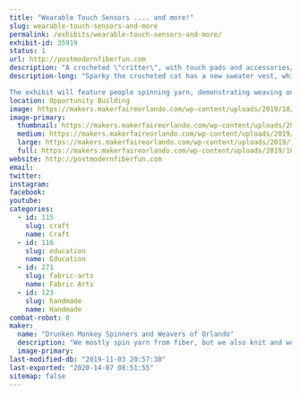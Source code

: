 ```yaml
---
title: "Wearable Touch Sensors .... and more!"
slug: wearable-touch-sensors-and-more
permalink: /exhibits/wearable-touch-sensors-and-more/
exhibit-id: 35919
status: 1
url: http://postmodernfiberfun.com
description: "A crocheted \"critter\", with touch pads and accessories/appendages of handspun conductive yarn to touch and interact with, plus handwoven fabric with touch sensors.  Demo of spinning and weaving yarn.  Free take-away activity."
description-long: "Sparky the crocheted cat has a new sweater vest, which will have an Adafruit Circuit Playground Express on its \"chest\" (think Iron Man).  The CPE has build in LEDs, sound, etc. which will be activated by touching various conductive areas/appendages.  Conductive fiber spun and plyed with orange wool yarn will be used to make touch pads and a hat/appendage.  Small handwoven fabric pieces also have touch sensors woven in, with either conductive thread or handspun conductive yarn for the sensor area.  The Cat Cube has a conductive ear on the cat face, and conductive crocheted blocks on each side, again using an Adafruit Circuit Playground Express.

The exhibit will feature people spinning yarn, demonstrating weaving on different types of looms, and a free take-away (or do it now) weaving activity."
location: Opportunity Building
image: https://makers.makerfaireorlando.com/wp-content/uploads/2019/10/sparky-poses-with-circuit-playground-express-small.jpg
image-primary:
  thumbnail: https://makers.makerfaireorlando.com/wp-content/uploads/2019/10/sparky-poses-with-circuit-playground-express-small-150x150.jpg
  medium: https://makers.makerfaireorlando.com/wp-content/uploads/2019/10/sparky-poses-with-circuit-playground-express-small-117x300.jpg
  large: https://makers.makerfaireorlando.com/wp-content/uploads/2019/10/sparky-poses-with-circuit-playground-express-small.jpg
  full: https://makers.makerfaireorlando.com/wp-content/uploads/2019/10/sparky-poses-with-circuit-playground-express-small.jpg
website: http://postmodernfiberfun.com
email: 
twitter: 
instagram: 
facebook: 
youtube: 
categories:
  - id: 115
    slug: craft
    name: Craft
  - id: 116
    slug: education
    name: Education
  - id: 271
    slug: fabric-arts
    name: Fabric Arts
  - id: 123
    slug: handmade
    name: Handmade
combat-robot: 0
maker:
  name: "Drunken Monkey Spinners and Weavers of Orlando"
  description: "We mostly spin yarn from fiber, but we also knit and weave.  We include new tools (EL wire, Arduino, Raspberry Pi, particle photon, RFID tags, sensors, LEDs, etc.) with traditional techniques to make e-textiles.  "
  image-primary: 
last-modified-db: "2019-11-03 20:57:30"
last-exported: "2020-14-07 08:51:55"
sitemap: false
---
```

